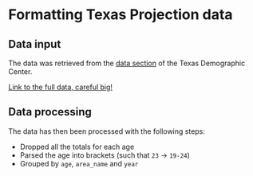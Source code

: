 # Formatting Texas Projection data

## Data input

The data was retrieved from the [data section](https://demographics.texas.gov/Data/TPEPP/Projections/) of the Texas Demographic Center.

[Link to the full data, careful big!](https://demographics.texas.gov/Resources/TPEPP/Projections/2018/table2/indage/2018allcntyindage.zip)

## Data processing

The data has then been processed with the following steps:

- Dropped all the totals for each age
- Parsed the age into brackets (such that `23` -> `19-24`)
- Grouped by `age`, `area_name` and `year`
